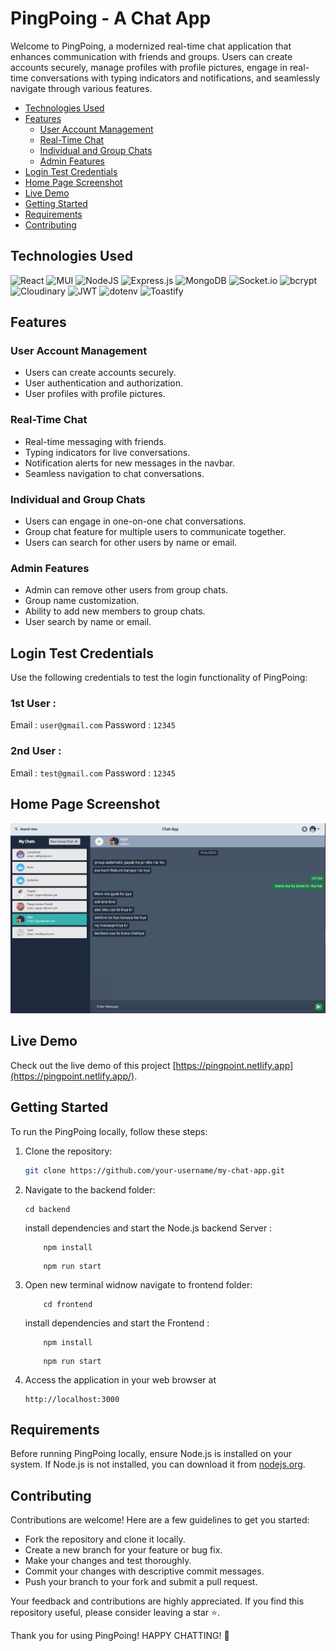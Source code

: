 # PingPoing - A Chat App

Welcome to PingPoing, a modernized real-time chat application that enhances communication with friends and groups. Users can create accounts securely, manage profiles with profile pictures, engage in real-time conversations with typing indicators and notifications, and seamlessly navigate through various features.

- [Technologies Used](#technologies-used)
- [Features](#features)
  - [User Account Management](#user-account-management)
  - [Real-Time Chat](#real-time-chat)
  - [Individual and Group Chats](#individual-and-group-chats)
  - [Admin Features](#admin-features)
- [Login Test Credentials](#login-test-credentials)
- [Home Page Screenshot](#home-page-screenshot)
- [Live Demo](#live-demo)
- [Getting Started](#getting-started)
- [Requirements](#requirements)
- [Contributing](#contributing)

## Technologies Used

![React](https://img.shields.io/badge/react-%2320232a.svg?style=for-the-badge&logo=react&logoColor=%2361DAFB)
![MUI](https://img.shields.io/badge/MUI-%230081CB.svg?style=for-the-badge&logo=material-ui&logoColor=white)
![NodeJS](https://img.shields.io/badge/node.js-6DA55F?style=for-the-badge&logo=node.js&logoColor=white)
![Express.js](https://img.shields.io/badge/express.js-%23404d59.svg?style=for-the-badge&logo=express&logoColor=%2361DAFB)
![MongoDB](https://img.shields.io/badge/MongoDB-%234ea94b.svg?style=for-the-badge&logo=mongodb&logoColor=white)
![Socket.io](https://img.shields.io/badge/Socket.io-black?style=for-the-badge&logo=socket.io&badgeColor=010101)
![bcrypt](https://img.shields.io/badge/bcrypt-%233DA639.svg?style=for-the-badge&logo=bcrypt&logoColor=white)
![Cloudinary](https://img.shields.io/badge/Cloudinary-%233498DB.svg?style=for-the-badge&logo=cloudinary&logoColor=white)
![JWT](https://img.shields.io/badge/JWT-black?style=for-the-badge&logo=JSON%20web%20tokens)
![dotenv](https://img.shields.io/badge/dotenv-%23000000.svg?style=for-the-badge&logo=dotenv&logoColor=white)
![Toastify](https://img.shields.io/badge/react__toastify-%23575d5d.svg?style=for-the-badge&logo=react&logoColor=white)

## Features

### User Account Management

- Users can create accounts securely.
- User authentication and authorization.
- User profiles with profile pictures.

### Real-Time Chat

- Real-time messaging with friends.
- Typing indicators for live conversations.
- Notification alerts for new messages in the navbar.
- Seamless navigation to chat conversations.

### Individual and Group Chats

- Users can engage in one-on-one chat conversations.
- Group chat feature for multiple users to communicate together.
- Users can search for other users by name or email.

### Admin Features

- Admin can remove other users from group chats.
- Group name customization.
- Ability to add new members to group chats.
- User search by name or email.

## Login Test Credentials

Use the following credentials to test the login functionality of PingPoing:

### 1st User :

Email :
`user@gmail.com`
Password :
`12345`

### 2nd User :

Email :
`test@gmail.com`
Password :
`12345`

## Home Page Screenshot

![Home Page Screenshot](Frontend/public/Images/HomePageScreenshot.jpg)

## Live Demo

Check out the live demo of this project [https://pingpoint.netlify.app](https://pingpoint.netlify.app/).

## Getting Started

To run the PingPoing locally, follow these steps:

1. Clone the repository:

   ```sh
   git clone https://github.com/your-username/my-chat-app.git
   ```

2. Navigate to the backend folder:

   ```
   cd backend
   ```

   install dependencies and start the Node.js backend Server :

   ```
       npm install
   ```

   ```
       npm run start
   ```

3. Open new terminal widnow navigate to frontend folder:

   ```
       cd frontend
   ```

   install dependencies and start the Frontend :

   ```
       npm install
   ```

   ```
       npm run start
   ```

4. Access the application in your web browser at
   ```
   http://localhost:3000
   ```

## Requirements

Before running PingPoing locally, ensure Node.js is installed on your system. If Node.js is not installed, you can download it from [nodejs.org](https://nodejs.org/).

## Contributing

Contributions are welcome! Here are a few guidelines to get you started:

- Fork the repository and clone it locally.
- Create a new branch for your feature or bug fix.
- Make your changes and test thoroughly.
- Commit your changes with descriptive commit messages.
- Push your branch to your fork and submit a pull request.

Your feedback and contributions are highly appreciated. If you find this repository useful, please consider leaving a star ⭐.

Thank you for using PingPoing! HAPPY CHATTING! 🚀
